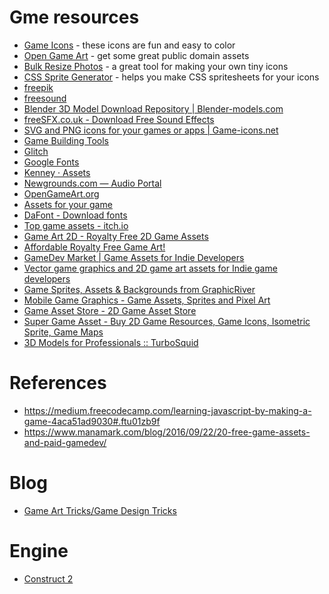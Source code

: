 # Gme resources

- [Game Icons](http://game-icons.net/) - these icons are fun and easy to color
- [Open Game Art](http://opengameart.org/) - get some great public domain assets
- [Bulk Resize Photos](https://bulkresizephotos.com/) - a great tool for making your own tiny icons
- [CSS Sprite Generator](http://spritegen.website-performance.org/) - helps you make CSS spritesheets for your icons
- [freepik](http://www.freepik.com/)
- [freesound](http://freesound.org/)
- [Blender 3D Model Download Repository | Blender-models.com](https://www.blender-models.com/)
- [freeSFX.co.uk - Download Free Sound Effects](http://www.freesfx.co.uk/)
- [SVG and PNG icons for your games or apps | Game-icons.net](http://game-icons.net/)
- [Game Building Tools](http://gamebuildingtools.com/)
- [Glitch](http://www.glitchthegame.com/)
- [Google Fonts](https://fonts.google.com/)
- [Kenney · Assets](http://www.kenney.nl/assets)
- [Newgrounds.com — Audio Portal](http://www.newgrounds.com/audio/)
- [OpenGameArt.org](http://opengameart.org/)
- [Assets for your game](https://www.reddit.com/r/gameassets/)
- [DaFont - Download fonts](http://www.dafont.com/)
- [Top game assets - itch.io](https://itch.io/game-assets)
- [Game Art 2D - Royalty Free 2D Game Assets](http://www.gameart2d.com/)
- [Affordable Royalty Free Game Art!](https://gameartpartners.com/)
- [GameDev Market | Game Assets for Indie Developers](https://www.gamedevmarket.net/)
- [Vector game graphics and 2D game art assets for Indie game developers](http://www.graphic-buffet.com/)
- [Game Sprites, Assets & Backgrounds from GraphicRiver](https://graphicriver.net/category/game-assets)
- [Mobile Game Graphics - Game Assets, Sprites and Pixel Art](https://mobilegamegraphics.com/)
- [Game Asset Store - 2D Game Asset Store](https://www.scirra.com/store)
- [Super Game Asset - Buy 2D Game Resources, Game Icons, Isometric Sprite, Game Maps](http://www.supergameasset.com/)
- [3D Models for Professionals :: TurboSquid](http://www.turbosquid.com/)


# References

- https://medium.freecodecamp.com/learning-javascript-by-making-a-game-4aca51ad9030#.ftu01zb9f
- https://www.manamark.com/blog/2016/09/22/20-free-game-assets-and-paid-gamedev/

# Blog

- [Game Art Tricks/Game Design Tricks](https://simonschreibt.de/)

# Engine

- [Construct 2](https://www.scirra.com/construct2)
